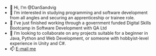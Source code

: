 - 👋 Hi, I’m @DanSandvig
- 👀 I’m interested in studying programming and software development from all angles and securing an apprenticeship or trainee role.
- 🌱 I’ve just finished working through a government funded Digital Skills Bootcamp in Software Development with QA Ltd
- 💞️ I’m looking to collaborate on any projects suitable for a beginner in Java, Python and Web Development, or someone with hobbyist-level experience in Unity and C#.
- 📫 [E-mail me](mailto:dspublicaddress@protonmail.com)

<!---
DanSandvig/DanSandvig is a ✨ special ✨ repository because its `README.md` (this file) appears on your GitHub profile.
You can click the Preview link to take a look at your changes.
--->
